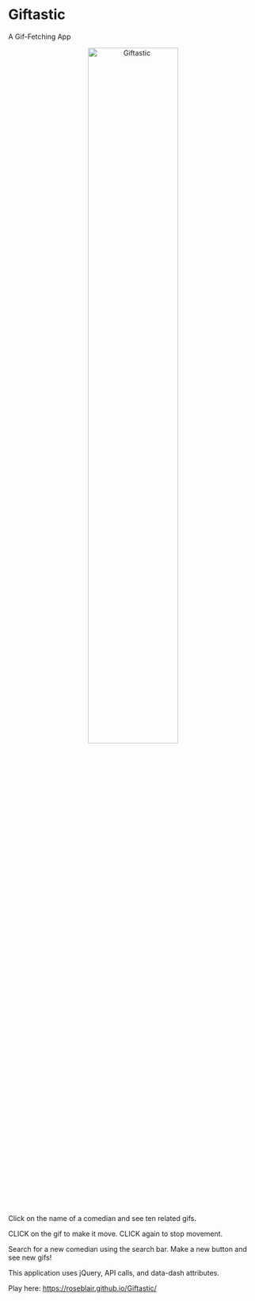 # Giftastic
A Gif-Fetching App

<p align="center">
<a data-flickr-embed="true"  href="https://www.flickr.com/photos/183376787@N05/48529579822/in/dateposted-public/" title="giftastic"><img src="https://live.staticflickr.com/65535/48529579822_92730b3251_k.jpg" width="60%" alt="Giftastic" box-shadow="2px"></a>
</p>

Click on the name of a comedian and see ten related gifs.

CLICK on the gif to make it move. CLICK again to stop movement.

Search for a new comedian using the search bar. Make a new button and see new gifs! 

This application uses jQuery, API calls, and data-dash attributes. 

Play here: https://roseblair.github.io/Giftastic/
